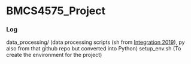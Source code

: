 # BMCS4575_Project

### Log
data_processing/
(data processing scripts (sh from [Integration 2019](https://github.com/satijalab/Integration2019/tree/master/preprocessing_scripts)), py also from that github repo but converted into Python)
setup_env.sh (To create the environment for the project)